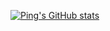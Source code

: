 [![Ping's GitHub stats](https://github-readme-stats.vercel.app/api?username=KingOfThePing)](https://github.com/KingOfThePing/github-readme-stats)

<!--
**KingOfThePing/KingOfThePing** is a ✨ _special_ ✨ repository because its `README.md` (this file) appears on your GitHub profile.

Here are some ideas to get you started:

- 🔭 I’m currently working on ...
- 🌱 I’m currently learning ...
- 👯 I’m looking to collaborate on ...
- 🤔 I’m looking for help with ...
- 💬 Ask me about ...
- 📫 How to reach me: ...
- 😄 Pronouns: ...
- ⚡ Fun fact: ...
-->
